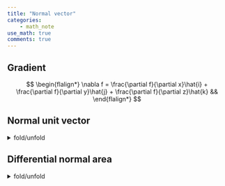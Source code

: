```yaml
---
title: "Normal vector"
categories:
    - math_note
use_math: true
comments: true
---
```


<h2>Gradient</h2>

$$
\begin{flalign*}
\nabla f = \frac{\partial f}{\partial x}\hat{i} +
\frac{\partial f}{\partial y}\hat{j} +
\frac{\partial f}{\partial z}\hat{k} &&
\end{flalign*}
$$

<h2>Normal unit vector</h2>
<details>
    <summary>fold/unfold</summary>
    $$
    \begin{flalign*}
    \hat{n} = \frac{\nabla f}{|f|} &&
    \end{flalign*}
    $$
</details>


<h2>Differential normal area</h2>
<details>
    <summary>fold/unfold</summary>
    $$
    \begin{flalign*}
    d \vec{A} = dA \cdot \hat{n} &&
    \end{flalign*}
    $$
</details>
